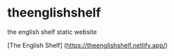 # theenglishshelf
 the english shelf static website

[The English Shelf] (https://theenglishshelf.netlify.app/)
